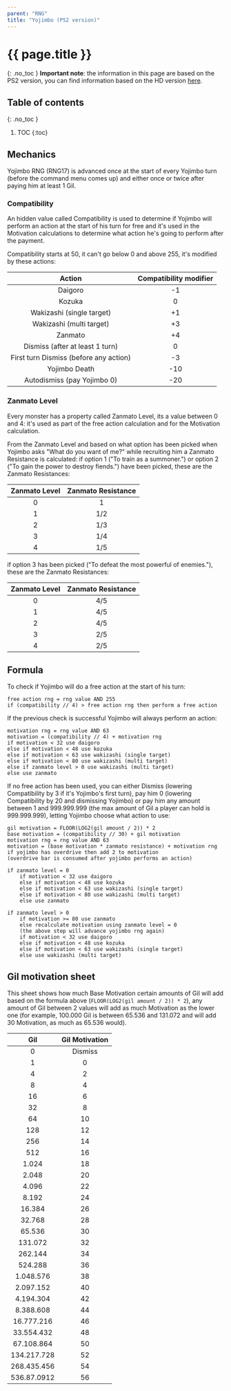 ```yaml
---
parent: "RNG"
title: "Yojimbo (PS2 version)"
---
```

# {{ page.title }}
{: .no_toc }
**Important note**: the information in this page are based on the PS2 version, you can find information based on the HD version [here](./yojimbo-hd).

## Table of contents
{: .no_toc }

1. TOC
{:toc}

## Mechanics
Yojimbo RNG (RNG17) is advanced once at the start of every Yojimbo turn (before the command menu comes up) and either once or twice after paying him at least 1 Gil.

### Compatibility
An hidden value called Compatibility is used to determine if Yojimbo will perform an action at the start of his turn for free and it's used in the Motivation calculations to determine what action he's going to perform after the payment.

Compatibility starts at 50, it can't go below 0 and above 255, it's modified by these actions:

| Action                                 | Compatibility modifier |
| :------------------------------------: | :--------------------: |
| Daigoro                                | -1                     |
| Kozuka                                 | 0                      |
| Wakizashi (single target)              | +1                     |
| Wakizashi (multi target)               | +3                     |
| Zanmato                                | +4                     |
| Dismiss (after at least 1 turn)        | 0                      |
| First turn Dismiss (before any action) | -3                     |
| Yojimbo Death                          | -10                    |
| Autodismiss (pay Yojimbo 0)            | -20                    |

### Zanmato Level
Every monster has a property called Zanmato Level, its a value between 0 and 4: it's used as part of the free action calculation and for the Motivation calculation.

From the Zanmato Level and based on what option has been picked when Yojimbo asks "What do you want of me?" while recruiting him a Zanmato Resistance is calculated: if option 1 ("To train as a summoner.") or option 2 ("To gain the power to destroy fiends.") have been picked, these are the Zanmato Resistances:

| Zanmato Level | Zanmato Resistance |
| :-----------: | :----------------: |
| 0             | 1                  |
| 1             | 1/2                |
| 2             | 1/3                |
| 3             | 1/4                |
| 4             | 1/5                |

if option 3 has been picked ("To defeat the most powerful of enemies."), these are the Zanmato Resistances:

| Zanmato Level | Zanmato Resistance |
| :-----------: | :----------------: |
| 0             | 4/5                |
| 1             | 4/5                |
| 2             | 4/5                |
| 3             | 2/5                |
| 4             | 2/5                |

## Formula
To check if Yojimbo will do a free action at the start of his turn:
```
free action rng = rng value AND 255
if (compatibility // 4) > free action rng then perform a free action
```

If the previous check is successful Yojimbo will always perform an action:
```
motivation rng = rng value AND 63
motivation = (compatibility // 4) + motivation rng
if motivation < 32 use daigoro
else if motivation < 48 use kozuka
else if motivation < 63 use wakizashi (single target)
else if motivation < 80 use wakizashi (multi target)
else if zanmato level > 0 use wakizashi (multi target)
else use zanmato
```

If no free action has been used, you can either Dismiss (lowering Compatibility by 3 if it's Yojimbo's first turn), pay him 0 (lowering Compatibility by 20 and dismissing Yojimbo) or pay him any amount between 1 and 999.999.999 (the max amount of Gil a player can hold is 999.999.999), letting Yojimbo choose what action to use:

```
gil motivation = FLOOR(LOG2(gil amount / 2)) * 2
base motivation = (compatibility // 30) + gil motivation
motivation rng = rng value AND 63
motivation = (base motivation * zanmato resistance) + motivation rng
if yojimbo has overdrive then add 2 to motivation
(overdrive bar is consumed after yojimbo performs an action)

if zanmato level = 0
    if motivation < 32 use daigoro
    else if motivation < 48 use kozuka
    else if motivation < 63 use wakizashi (single target)
    else if motivation < 80 use wakizashi (multi target)
    else use zanmato

if zanmato level > 0
    if motivation >= 80 use zanmato
    else recalculate motivation using zanmato level = 0
    (the above step will advance yojimbo rng again)
    if motivation < 32 use daigoro
    else if motivation < 48 use kozuka
    else if motivation < 63 use wakizashi (single target)
    else use wakizashi (multi target)
```

## Gil motivation sheet
This sheet shows how much Base Motivation certain amounts of Gil will add based on the formula above (`FLOOR(LOG2(gil amount / 2)) * 2`), any amount of Gil between 2 values will add as much Motivation as the lower one (for example, 100.000 Gil is between 65.536 and 131.072 and will add 30 Motivation, as much as 65.536 would).

| Gil           | Gil Motivation |
| :-----------: | :------------: |
| 0             | Dismiss        |
| 1             | 0              |
| 4             | 2              |
| 8             | 4              |
| 16            | 6              |
| 32            | 8              |
| 64            | 10             |
| 128           | 12             |
| 256           | 14             |
| 512           | 16             |
| 1.024         | 18             |
| 2.048         | 20             |
| 4.096         | 22             |
| 8.192         | 24             |
| 16.384        | 26             |
| 32.768        | 28             |
| 65.536        | 30             |
| 131.072       | 32             |
| 262.144       | 34             |
| 524.288       | 36             |
| 1.048.576     | 38             |
| 2.097.152     | 40             |
| 4.194.304     | 42             |
| 8.388.608     | 44             |
| 16.777.216    | 46             |
| 33.554.432    | 48             |
| 67.108.864    | 50             |
| 134.217.728   | 52             |
| 268.435.456   | 54             |
| 536.87.0912   | 56             |
